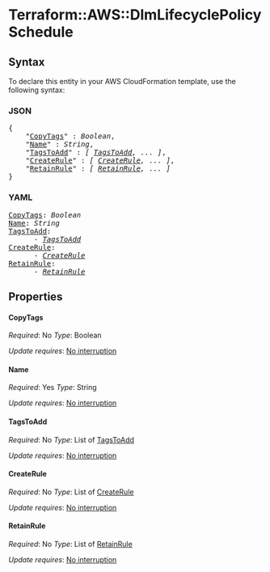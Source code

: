# Terraform::AWS::DlmLifecyclePolicy Schedule

## Syntax

To declare this entity in your AWS CloudFormation template, use the following syntax:

### JSON

<pre>
{
    "<a href="#copytags" title="CopyTags">CopyTags</a>" : <i>Boolean</i>,
    "<a href="#name" title="Name">Name</a>" : <i>String</i>,
    "<a href="#tagstoadd" title="TagsToAdd">TagsToAdd</a>" : <i>[ <a href="schedule-tagstoadd.md">TagsToAdd</a>, ... ]</i>,
    "<a href="#createrule" title="CreateRule">CreateRule</a>" : <i>[ <a href="schedule-createrule.md">CreateRule</a>, ... ]</i>,
    "<a href="#retainrule" title="RetainRule">RetainRule</a>" : <i>[ <a href="schedule-retainrule.md">RetainRule</a>, ... ]</i>
}
</pre>

### YAML

<pre>
<a href="#copytags" title="CopyTags">CopyTags</a>: <i>Boolean</i>
<a href="#name" title="Name">Name</a>: <i>String</i>
<a href="#tagstoadd" title="TagsToAdd">TagsToAdd</a>: <i>
      - <a href="schedule-tagstoadd.md">TagsToAdd</a></i>
<a href="#createrule" title="CreateRule">CreateRule</a>: <i>
      - <a href="schedule-createrule.md">CreateRule</a></i>
<a href="#retainrule" title="RetainRule">RetainRule</a>: <i>
      - <a href="schedule-retainrule.md">RetainRule</a></i>
</pre>

## Properties

#### CopyTags

_Required_: No
_Type_: Boolean

_Update requires_: [No interruption](https://docs.aws.amazon.com/AWSCloudFormation/latest/UserGuide/using-cfn-updating-stacks-update-behaviors.html#update-no-interrupt)

#### Name

_Required_: Yes
_Type_: String

_Update requires_: [No interruption](https://docs.aws.amazon.com/AWSCloudFormation/latest/UserGuide/using-cfn-updating-stacks-update-behaviors.html#update-no-interrupt)

#### TagsToAdd

_Required_: No
_Type_: List of <a href="schedule-tagstoadd.md">TagsToAdd</a>

_Update requires_: [No interruption](https://docs.aws.amazon.com/AWSCloudFormation/latest/UserGuide/using-cfn-updating-stacks-update-behaviors.html#update-no-interrupt)

#### CreateRule

_Required_: No
_Type_: List of <a href="schedule-createrule.md">CreateRule</a>

_Update requires_: [No interruption](https://docs.aws.amazon.com/AWSCloudFormation/latest/UserGuide/using-cfn-updating-stacks-update-behaviors.html#update-no-interrupt)

#### RetainRule

_Required_: No
_Type_: List of <a href="schedule-retainrule.md">RetainRule</a>

_Update requires_: [No interruption](https://docs.aws.amazon.com/AWSCloudFormation/latest/UserGuide/using-cfn-updating-stacks-update-behaviors.html#update-no-interrupt)

